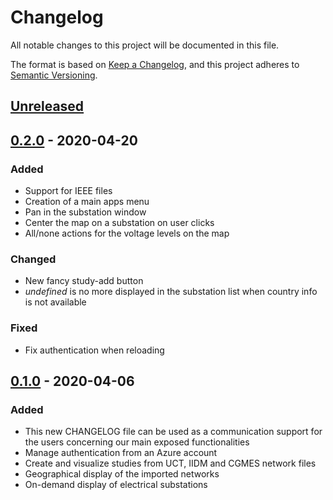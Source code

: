 # Changelog

All notable changes to this project will be documented in this file.

The format is based on [Keep a Changelog](https://keepachangelog.com/en/1.0.0/),
and this project adheres to [Semantic Versioning](https://semver.org/spec/v2.0.0.html).

## [Unreleased]

## [0.2.0] - 2020-04-20

### Added

- Support for IEEE files
- Creation of a main apps menu
- Pan in the substation window
- Center the map on a substation on user clicks
- All/none actions for the voltage levels on the map

### Changed

- New fancy study-add button
- _undefined_ is no more displayed in the substation list when country info is not available

### Fixed
- Fix authentication when reloading

## [0.1.0] - 2020-04-06

### Added

- This new CHANGELOG file can be used as a communication support for the users concerning our main exposed functionalities
- Manage authentication from an Azure account
- Create and visualize studies from UCT, IIDM and CGMES network files
- Geographical display of the imported networks
- On-demand display of electrical substations

[unreleased]: https://github.com/gridsuite/study-app/compare/v0.2.0...HEAD
[0.2.0]: https://github.com/gridsuite/study-app/releases/tag/v0.2.0
[0.1.0]: https://github.com/gridsuite/study-app/releases/tag/v0.1.0